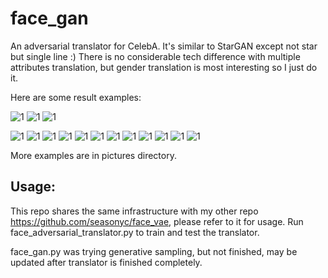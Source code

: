 # face_gan
An adversarial translator for CelebA. It's similar to StarGAN except not star but single line :) There is no considerable tech difference with multiple attributes translation, but gender translation is most interesting so I just do it.

Here are some result examples:

![1](https://github.com/seasonyc/face_gan/blob/master/pictures/image_pair0_1553074287.2175086.jpg)
![1](https://github.com/seasonyc/face_gan/blob/master/pictures/image_pair0_1553074289.4493124.jpg)
![1](https://github.com/seasonyc/face_gan/blob/master/pictures/image_pair0_1553074249.7120426.jpg)


![1](https://github.com/seasonyc/face_gan/blob/master/pictures/test711_real_[-23.876125]_cls_[1.8223753e-05]_fake_[-30.68583]_cls_[0.99965394].jpg)
![1](https://github.com/seasonyc/face_gan/blob/master/pictures/test384_real_[-24.379768]_cls_[0.99990344]_fake_[-31.342482]_cls_[7.409108e-05].jpg)
![1](https://github.com/seasonyc/face_gan/blob/master/pictures/test732_real_[-25.766495]_cls_[0.00017546]_fake_[-30.825687]_cls_[0.99986744].jpg)
![1](https://github.com/seasonyc/face_gan/blob/master/pictures/test17382_real_[-25.97427]_cls_[0.00457427]_fake_[-31.820068]_cls_[0.9998902].jpg)
![1](https://github.com/seasonyc/face_gan/blob/master/pictures/test18195_real_[-23.27821]_cls_[0.999808]_fake_[-30.654938]_cls_[4.9062754e-05].jpg)
![1](https://github.com/seasonyc/face_gan/blob/master/pictures/test18570_real_[-24.10792]_cls_[0.9996203]_fake_[-32.12931]_cls_[0.00791965].jpg)
![1](https://github.com/seasonyc/face_gan/blob/master/pictures/test19333_real_[-27.565681]_cls_[0.99935895]_fake_[-30.292011]_cls_[0.00061151].jpg)
![1](https://github.com/seasonyc/face_gan/blob/master/pictures/test19411_real_[-24.270924]_cls_[0.00597421]_fake_[-31.70248]_cls_[0.99802905].jpg)
![1](https://github.com/seasonyc/face_gan/blob/master/pictures/v20855_real_[-25.562374]_cls_[0.9997322]_fake_[-32.25587]_cls_[0.00554323].jpg)
![1](https://github.com/seasonyc/face_gan/blob/master/pictures/v20973_real_[-23.889225]_cls_[0.9988399]_fake_[-30.70314]_cls_[0.000201].jpg)
![1](https://github.com/seasonyc/face_gan/blob/master/pictures/v20680_real_[-28.391115]_cls_[0.9996394]_fake_[-31.644875]_cls_[0.0160531].jpg)
![1](https://github.com/seasonyc/face_gan/blob/master/pictures/test18718_real_[-26.061832]_cls_[0.9881544]_fake_[-31.084682]_cls_[0.00010141].jpg)

More examples are in pictures directory.

## Usage:
This repo shares the same infrastructure with my other repo https://github.com/seasonyc/face_vae, please refer to it for usage. Run face_adversarial_translator.py to train and test the translator.

face_gan.py was trying generative sampling, but not finished, may be updated after translator is finished completely.
